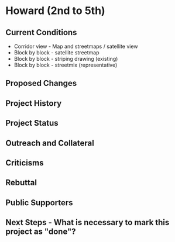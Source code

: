 # Howard (2nd to 5th)

## Current Conditions
- Corridor view - Map and streetmaps / satellite view
- Block by block - satellite streetmap
- Block by block - striping drawing (existing)
- Block by block - streetmix (representative)

## Proposed Changes

## Project History

## Project Status

## Outreach and Collateral

## Criticisms

## Rebuttal

## Public Supporters

## Next Steps - What is necessary to mark this project as "done"?

